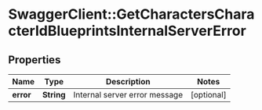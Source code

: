 # SwaggerClient::GetCharactersCharacterIdBlueprintsInternalServerError

## Properties
Name | Type | Description | Notes
------------ | ------------- | ------------- | -------------
**error** | **String** | Internal server error message | [optional] 


